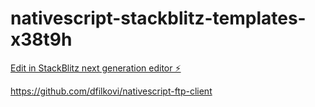 # nativescript-stackblitz-templates-x38t9h

[Edit in StackBlitz next generation editor ⚡️](https://stackblitz.com/~/github.com/skubaum/nativescript-stackblitz-templates-x38t9h)

https://github.com/dfilkovi/nativescript-ftp-client